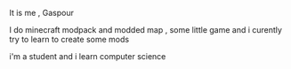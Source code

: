 It is me , Gaspour

I do minecraft modpack and modded map , some little game and i curently try to learn to create some mods

i'm a student and i learn computer science
